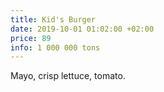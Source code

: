 ```yaml
---
title: Kid's Burger
date: 2019-10-01 01:02:00 +02:00
price: 89
info: 1 000 000 tons
---
```


Mayo, crisp lettuce, tomato.
